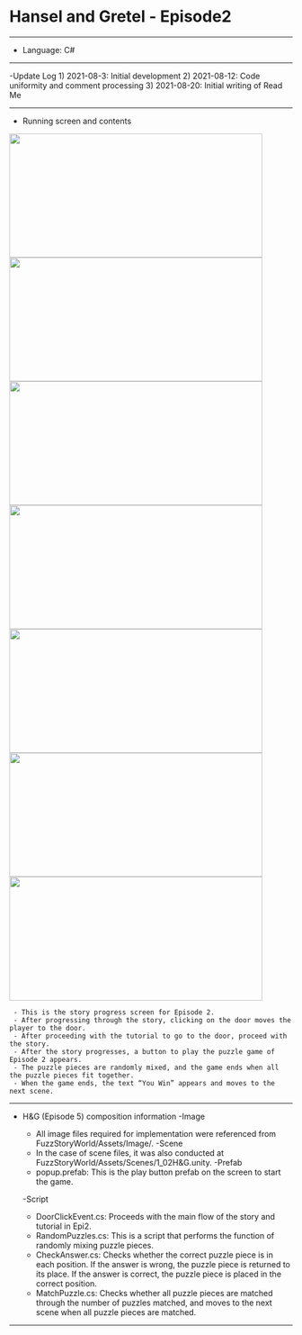 # Hansel and Gretel - Episode2
***
  - Language: C#
***
  -Update Log
       1) 2021-08-3: Initial development
       2) 2021-08-12: Code uniformity and comment processing
       3) 2021-08-20: Initial writing of Read Me
***
  - Running screen and contents
<img src = "https://user-images.githubusercontent.com/76957700/130374352-308f13db-34a2-47bf-a2a6-3a161cd66043.png" width="450" height="220">
 
<img src = "https://user-images.githubusercontent.com/76957700/130374458-97547935-7eff-4042-bec2-e6bce9524142.png" width="450" height="220">
 
<img src = "https://user-images.githubusercontent.com/76957700/130374485-a65f09cf-55d0-4f51-a619-6a7314be03c0.png" width="450" height="220">
 
<img src = "https://user-images.githubusercontent.com/76957700/130374653-73d8065e-8368-4076-8132-9b4753a43b92.png" width="450" height="220">

<img src = "https://user-images.githubusercontent.com/76957700/130374689-16173ff8-ac6b-4a58-b7bf-7d6583163d3d.png" width="450" height="220">

<img src = "https://user-images.githubusercontent.com/76957700/130374711-55e5cf84-7f63-447a-a970-c244b6216a54.png" width="450" height="220">

<img src = "https://user-images.githubusercontent.com/76957700/130374738-d0483a2c-5e54-4492-8abf-bd71bb07ec1f.png" width="450" height="220">






     - This is the story progress screen for Episode 2.
     - After progressing through the story, clicking on the door moves the player to the door.
     - After proceeding with the tutorial to go to the door, proceed with the story.
     - After the story progresses, a button to play the puzzle game of Episode 2 appears.
     - The puzzle pieces are randomly mixed, and the game ends when all the puzzle pieces fit together.
     - When the game ends, the text “You Win” appears and moves to the next scene.
***
- H&G (Episode 5) composition information
   -Image
     - All image files required for implementation were referenced from FuzzStoryWorld/Assets/Image/.
   -Scene
     - In the case of scene files, it was also conducted at FuzzStoryWorld/Assets/Scenes/1_02H&G.unity.
   -Prefab
     - popup.prefab: This is the play button prefab on the screen to start the game.

   -Script
     - DoorClickEvent.cs: Proceeds with the main flow of the story and tutorial in Epi2.
     - RandomPuzzles.cs: This is a script that performs the function of randomly mixing puzzle pieces.
     - CheckAnswer.cs: Checks whether the correct puzzle piece is in each position. If the answer is wrong, the puzzle piece is returned to its place. If the answer is correct, the puzzle piece is placed in the correct position.
     - MatchPuzzle.cs: Checks whether all puzzle pieces are matched through the number of puzzles matched, and moves to the next scene when all puzzle pieces are matched.
***
